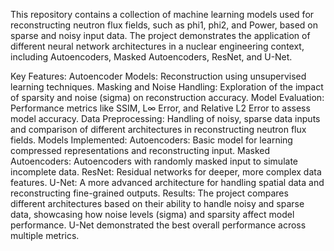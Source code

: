 This repository contains a collection of machine learning models used for reconstructing neutron flux fields, such as phi1, phi2, and Power, based on sparse and noisy input data. The project demonstrates the application of different neural network architectures in a nuclear engineering context, including Autoencoders, Masked Autoencoders, ResNet, and U-Net.

Key Features:
Autoencoder Models: Reconstruction using unsupervised learning techniques.
Masking and Noise Handling: Exploration of the impact of sparsity and noise (sigma) on reconstruction accuracy.
Model Evaluation: Performance metrics like SSIM, L∞ Error, and Relative L2 Error to assess model accuracy.
Data Preprocessing: Handling of noisy, sparse data inputs and comparison of different architectures in reconstructing neutron flux fields.
Models Implemented:
Autoencoders: Basic model for learning compressed representations and reconstructing input.
Masked Autoencoders: Autoencoders with randomly masked input to simulate incomplete data.
ResNet: Residual networks for deeper, more complex data features.
U-Net: A more advanced architecture for handling spatial data and reconstructing fine-grained outputs.
Results:
The project compares different architectures based on their ability to handle noisy and sparse data, showcasing how noise levels (sigma) and sparsity affect model performance. U-Net demonstrated the best overall performance across multiple metrics.

